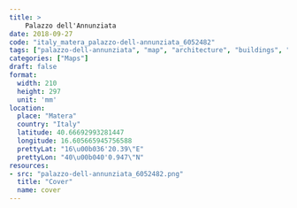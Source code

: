 ```yaml
---
title: > 
    Palazzo dell'Annunziata
date: 2018-09-27
code: "italy_matera_palazzo-dell-annunziata_6052482"
tags: ["palazzo-dell-annunziata", "map", "architecture", "buildings", "Matera", "Italy"]
categories: ["Maps"]
draft: false
format:
  width: 210
  height: 297
  unit: 'mm'
location:
  place: "Matera"
  country: "Italy"
  latitude: 40.66692993281447
  longitude: 16.605665945756588
  prettyLat: "16\u00b036'20.39\"E"
  prettyLon: "40\u00b040'0.947\"N"
resources:
- src: "palazzo-dell-annunziata_6052482.png"
  title: "Cover"
  name: cover
---
```

